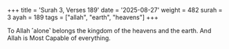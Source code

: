+++
title = 'Surah 3, Verses 189'
date = '2025-08-27'
weight = 482
surah = 3
ayah = 189
tags = ["allah", "earth", "heavens"]
+++

To Allah ˹alone˺ belongs the kingdom of the heavens and the earth. And Allah is Most Capable of everything.